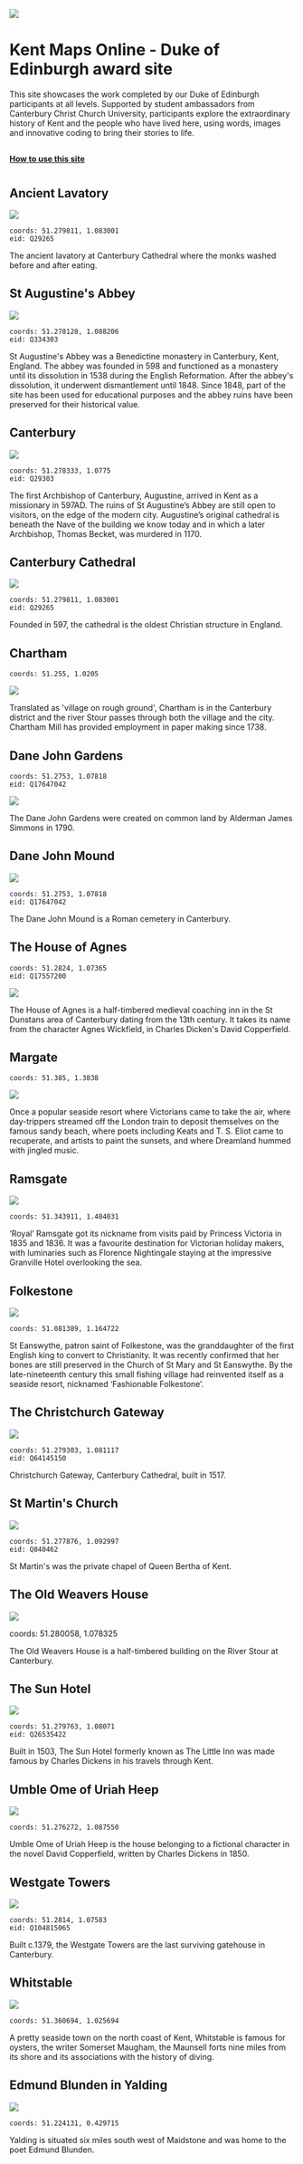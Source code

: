 <a href="https://juncture-digital.org"><img src="https://gitcdn.link/repo/jstor-labs/juncture/main/images/ve-button.png"></a>

<param ve-config header="header" main="home">

# Kent Maps Online - Duke of Edinburgh award site

This site showcases the work completed by our Duke of Edinburgh participants at all levels. Supported by student ambassadors from Canterbury Christ Church University, participants explore the extraordinary history of Kent and the people who have lived here, using words, images and innovative coding to bring their stories to life.

##
[**How to use this site**](/howto)

#
<param id="locations" class="cards clamp">

## Ancient Lavatory

![](https://upload.wikimedia.org/wikipedia/commons/1/13/Canterbury_Cathedral_cloister2.JPG)

    coords: 51.279811, 1.083001
    eid: Q29265

The ancient lavatory at Canterbury Cathedral where the monks washed before and after eating.

## St Augustine's Abbey

![](https://upload.wikimedia.org/wikipedia/commons/thumb/6/60/Augustine_Abbey.jpg/320px-Augustine_Abbey.jpg)

    coords: 51.278128, 1.088206
    eid: Q334303

St Augustine's Abbey was a Benedictine monastery in Canterbury, Kent, England. The abbey was founded in 598 and functioned as a monastery until its dissolution in 1538 during the English Reformation. After the abbey's dissolution, it underwent dismantlement until 1848. Since 1848, part of the site has been used for educational purposes and the abbey ruins have been preserved for their historical value.

## Canterbury

![](https://upload.wikimedia.org/wikipedia/commons/thumb/f/f3/Westgate_Gardens_5.JPG/320px-Westgate_Gardens_5.JPG)

    coords: 51.278333, 1.0775
    eid: Q29303

The first Archbishop of Canterbury, Augustine, arrived in Kent as a missionary in 597AD. The ruins of St Augustine’s Abbey are still open to visitors, on the edge of the modern city. Augustine’s original cathedral is beneath the Nave of the building we know today and in which a later Archbishop, Thomas Becket, was murdered in 1170.

## Canterbury Cathedral

![](https://upload.wikimedia.org/wikipedia/commons/e/eb/Canterbury_cathedral_20160901.jpg)

    coords: 51.279811, 1.083001
    eid: Q29265

Founded in 597, the cathedral is the oldest Christian structure in England.

## Chartham

    coords: 51.255, 1.0205

![](https://upload.wikimedia.org/wikipedia/commons/5/57/Village_Church%2C_Chartham_-_geograph.org.uk_-_663007.jpg)

Translated as 'village on rough ground', Chartham is in the Canterbury district and the river Stour passes through both the village and the city. Chartham Mill has provided employment in paper making since 1738.

## Dane John Gardens

    coords: 51.2753, 1.07818
    eid: Q17647042

![](https://upload.wikimedia.org/wikipedia/commons/4/41/Dane_John_gardens_-_geograph.org.uk_-_746465.jpg)

The Dane John Gardens were created on common land by Alderman James Simmons in 1790.

## Dane John Mound

![](https://upload.wikimedia.org/wikipedia/commons/f/f5/Dane_John_mound_-_geograph.org.uk_-_2277327.jpg)

    coords: 51.2753, 1.07818
    eid: Q17647042

The Dane John Mound is a Roman cemetery in Canterbury.

## The House of Agnes

    coords: 51.2824, 1.07365
    eid: Q17557200

![](https://upload.wikimedia.org/wikipedia/commons/e/e1/Canterbury_-_House_of_Agnes.jpg)

The House of Agnes is a half-timbered medieval coaching inn in the St Dunstans area of Canterbury dating from the 13th century. It takes its name from the character Agnes Wickfield, in Charles Dicken's David Copperfield.

## Margate

    coords: 51.385, 1.3838
    
![](https://upload.wikimedia.org/wikipedia/commons/7/70/Margate_from_Stone_Pier_3.JPG)

Once a popular seaside resort where Victorians came to take the air, where day-trippers streamed off the London train to deposit themselves on the famous sandy beach, where poets including Keats and T. S. Eliot came to recuperate, and artists to paint the sunsets, and where Dreamland hummed with jingled music.

## Ramsgate

![](https://upload.wikimedia.org/wikipedia/commons/thumb/0/05/Ramsgate_Harbour_2.jpg/320px-Ramsgate_Harbour_2.jpg)

    coords: 51.343911, 1.404031

‘Royal’ Ramsgate got its nickname from visits paid by Princess Victoria in 1835 and 1836. It was a favourite destination for Victorian holiday makers, with luminaries such as Florence Nightingale staying at the impressive Granville Hotel overlooking the sea.

## Folkestone

![](https://upload.wikimedia.org/wikipedia/commons/0/0e/Fstone.jpg)

    coords: 51.081389, 1.164722

St Eanswythe, patron saint of Folkestone, was the granddaughter of the first English king to convert to Christianity. It was recently confirmed that her bones are still preserved in the Church of St Mary and St Eanswythe. By the late-nineteenth century this small fishing village had reinvented itself as a seaside resort, nicknamed ‘Fashionable Folkestone’.  

## The Christchurch Gateway

![](https://upload.wikimedia.org/wikipedia/commons/0/00/Christchurch_Gateway_Canterbury_1_%284902073359%29.jpg)

    coords: 51.279303, 1.081117
    eid: Q64145150
    
Christchurch Gateway, Canterbury Cathedral, built in 1517.

## St Martin's Church

![](https://upload.wikimedia.org/wikipedia/commons/3/38/St_Martin%27s_Church_-_panoramio_-_Jean_Marc_Gfp_%283%29.jpg)

    coords: 51.277876, 1.092997
    eid: Q840462

St Martin's was the private chapel of Queen Bertha of Kent. 

## The Old Weavers House

![](https://upload.wikimedia.org/wikipedia/commons/7/7d/Weaver%27s_House%2C_Canterbury_JC_07.JPG)

coords: 51.280058, 1.078325

The Old Weavers House is a half-timbered building on the River Stour at Canterbury.

## The Sun Hotel

![](https://upload.wikimedia.org/wikipedia/commons/d/d7/Sun_Hotel%2C_Canterbury_-_geograph.org.uk_-_2080589.jpg)

    coords: 51.279763, 1.08071
    eid: Q26535422
    
Built in 1503, The Sun Hotel formerly known as The Little Inn was made famous by Charles Dickens in his travels through Kent.     

## Umble Ome of Uriah Heep

![](https://upload.wikimedia.org/wikipedia/commons/d/d7/Sun_Hotel%2C_Canterbury_-_geograph.org.uk_-_2080589.jpg)

    coords: 51.276272, 1.087550

Umble Ome of Uriah Heep is the house belonging to a fictional character in the novel David Copperfield, written by Charles Dickens in 1850.

## Westgate Towers

![](https://upload.wikimedia.org/wikipedia/commons/1/10/Westgate_Towers%2C_Canterbury.jpg)

    coords: 51.2814, 1.07583
    eid: Q104815065

Built c.1379, the Westgate Towers are the last surviving gatehouse in Canterbury.

## Whitstable

![](https://upload.wikimedia.org/wikipedia/commons/b/b5/Whitstable_Harbour%2C_Kent%2C_UK.jpg)

    coords: 51.360694, 1.025694

A pretty seaside town on the north coast of Kent, Whitstable is famous for oysters, the writer Somerset Maugham, the Maunsell forts nine miles from its shore and its associations with the history of diving.

## Edmund Blunden in Yalding

![](https://upload.wikimedia.org/wikipedia/commons/f/f8/Town_Bridge%2C_Yalding%2C_Kent_-_geograph.org.uk_-_1907735.jpg)

    coords: 51.224131, 0.429715

Yalding is situated six miles south west of Maidstone and was home to the poet Edmund Blunden.

</param>
